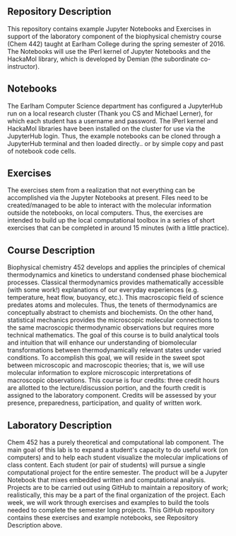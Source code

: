 ## Repository Description

This repository contains example Jupyter Notebooks and Exercises in support of the laboratory component of the biophysical chemistry course (Chem 442) taught at Earlham College during the spring semester of 2016. The Notebooks will use the IPerl kernel of Jupyter Notebooks and the HackaMol library, which is developed by Demian (the subordinate co-instructor).  

## Notebooks

The Earlham Computer Science department has configured a JupyterHub run on a local research cluster (Thank you CS and Michael Lerner), for which each student has a username and password.  The IPerl kernel and HackaMol libraries have been installed on the cluster for use via the JupyterHub login.  Thus, the example notebooks can be cloned through a JupyterHub terminal and then loaded directly.. or by simple copy and past of notebook code cells. 

## Exercises

The exercises stem from a realization that not everything can be accomplished via the Jupyter Notebooks at present.  Files need to be created/managed to be able to interact with the molecular information outside the notebooks, on local computers.  Thus, the exercises are intended to build up the local computational toolbox in a series of short exercises that can be completed in around 15 minutes (with a little practice).  

## Course Description

Biophysical chemistry 452 develops and applies the principles of chemical thermodynamics and kinetics to understand condensed phase biochemical processes. Classical thermodynamics provides mathematically accessible (with some work!) explanations of our everyday experiences (e.g. temperature, heat flow, buoyancy, etc.).  This macroscopic field of science predates atoms and molecules. Thus, the tenets of thermodynamics are conceptually abstract to chemists and biochemists. On the other hand, statistical mechanics provides the microscopic molecular connections to the same macroscopic thermodynamic observations but requires more technical mathematics. The goal of this course is to build analytical tools and intuition that will enhance our understanding of biomolecular transformations between thermodynamically relevant states under varied conditions. To accomplish this goal, we will reside in the sweet spot between microscopic and macroscopic theories; that is, we will use molecular information to explore microscopic interpretations of macroscopic observations. This course is four credits: three credit hours are allotted to the lecture/discussion portion, and the fourth credit is assigned to the laboratory component. Credits will be assessed by your presence, preparedness, participation, and quality of written work.

## Laboratory Description
Chem 452 has a purely theoretical and computational lab component. The main goal of this lab is to expand a student's capacity to do useful work (on computers) and to help each student visualize the molecular implications of class content. Each student (or pair of students) will pursue a single computational project for the entire semester. The product will be a Jupyter Notebook that mixes embedded written and computational analysis.  Projects are to be carried out using GitHub to maintain a repository of work; realistically, this may be a part of the final organization of the project.  Each week, we will work through exercises and examples to build the tools needed to complete the semester long projects. This GitHub repository contains these exercises and example notebooks, see Repository Description above.









